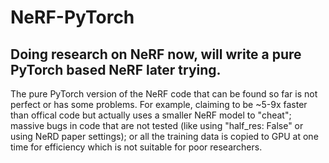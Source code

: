 # NeRF-PyTorch

## Doing research on NeRF now, will write a pure PyTorch based NeRF later trying.
The pure PyTorch version of the NeRF code that can be found so far is not perfect or has some problems. For example, claiming to be ~5-9x faster than offical code but actually uses a smaller NeRF model to "cheat"; massive bugs in code that are not tested (like using "half_res: False" or using NeRD paper settings); or all the training data is copied to GPU at one time for efficiency which is not suitable for poor researchers.

